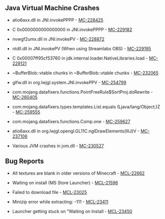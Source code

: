 ## Java Virtual Machine Crashes
- atio6axx.dll in JNI.invokePPPP - [MC-228425](https://bugs.mojang.com/browse/MC-228425)

- C 0x0000000000000000 in JNI.invokePPPP - [MC-229182](https://bugs.mojang.com/browse/MC-229182)

- nvwgf2umx.dll in JNI.invokePV - [MC-228872](https://bugs.mojang.com/browse/MC-228872)

- ntdll.dll in JNI.invokePV (When using Streamlabs OBS) - [MC-229195](https://bugs.mojang.com/browse/MC-229195)

- C 0x00007ff95cf53760 in jdk.internal.loader.NativeLibraries.load - [MC-229121](https://bugs.mojang.com/browse/MC-229121)

- ~BufferBlob::vtable chunks in ~BufferBlob::vtable chunks - [MC-232065](https://bugs.mojang.com/browse/MC-232065)

- glfw.dll in org.lwjgl.system.JNI.invokePPV - [MC-254799](https://bugs.mojang.com/browse/MC-254799)

- com.mojang.datafixers.functions.PointFreeRule$SortProj.doRewrite - [MC-260405](https://bugs.mojang.com/browse/MC-260405)

- com.mojang.datafixers.types.templates.List.equals (Ljava/lang/Object;)Z - [MC-259555](https://bugs.mojang.com/browse/MC-259555)

- com.mojang.datafixers.functions.Comp.one - [MC-259627](https://bugs.mojang.com/browse/MC-259627)

- atio6axx.dll in org.lwjgl.opengl.GL11C.nglDrawElements(IIIJ)V - [MC-237106](https://bugs.mojang.com/browse/MC-237106)

- Various JVM crashes in jvm.dll - [MC-230527](https://bugs.mojang.com/browse/MC-230527)

## Bug Reports
- All textures are blank in older versions of Minecraft - [MCL-22662](https://bugs.mojang.com/browse/MCL-22662)

- Waiting on install (MS Store Launcher) - [MCL-21596](https://bugs.mojang.com/browse/MCL-21596)

- Failed to download file - [MCL-23025](https://bugs.mojang.com/browse/MCL-23025)

- Minizip error while extracting: -111 - [MCL-23411](https://bugs.mojang.com/browse/MCL-23411)

- Launcher getting stuck on "Waiting on Install - [MCL-23450](https://bugs.mojang.com/browse/MCL-23450)
